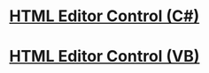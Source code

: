 # [HTML Editor Control (C#)](how-do-i-use-the-html-editor-control-cs.md)
# [HTML Editor Control (VB)](how-do-i-use-the-html-editor-control-vb.md)
